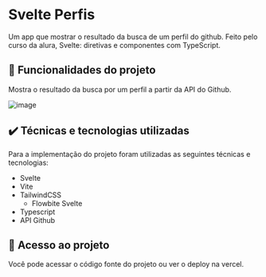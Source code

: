 # Svelte Perfis

Um app que mostrar o resultado da busca de um perfil do github. Feito pelo curso da alura, Svelte: diretivas e componentes com TypeScript.

## 🔨 Funcionalidades do projeto

Mostra o resultado da busca por um perfil a partir da API do Github.

![image](https://github.com/J-Vinicius/svelte-perfis/assets/80431647/5dda5152-e38f-437e-90a1-7ce9a1641445)


## ✔️ Técnicas e tecnologias utilizadas

Para a implementação do projeto foram utilizadas as seguintes técnicas e tecnologias:

- Svelte
- Vite
- TailwindCSS
    - Flowbite Svelte
- Typescript
- API Github

## 📁 Acesso ao projeto

Você pode acessar o código fonte do projeto ou ver o deploy na vercel.
